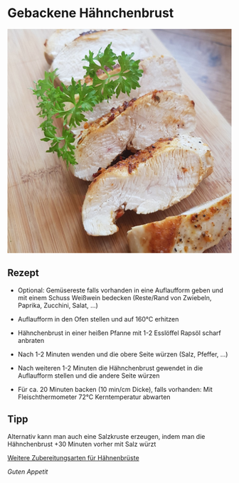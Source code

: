 # Gebackene Hähnchenbrust

![img](imgs/Gebackene_Haehnchenbrust.jpg)

## Rezept
- Optional: Gemüsereste falls vorhanden in eine Auflaufform geben und mit einem Schuss Weißwein bedecken (Reste/Rand von Zwiebeln, Paprika, Zucchini, Salat, ...)

- Auflaufform in den Ofen stellen und auf 160°C erhitzen

- Hähnchenbrust in einer heißen Pfanne mit 1-2 Esslöffel Rapsöl scharf anbraten

- Nach 1-2 Minuten wenden und die obere Seite würzen (Salz, Pfeffer, ...)

- Nach weiteren 1-2 Minuten die Hähnchenbrust gewendet in die Auflaufform stellen und die andere Seite würzen

- Für ca. 20 Minuten backen (10 min/cm Dicke), falls vorhanden: Mit Fleischthermometer 72°C Kerntemperatur abwarten

## Tipp
Alternativ kann man auch eine Salzkruste erzeugen, indem man die Hähnchenbrust +30 Minuten vorher mit Salz würzt

[Weitere Zubereitungsarten für Hähnenbrüste](Haehnchenbrust.md)

*Guten Appetit*
